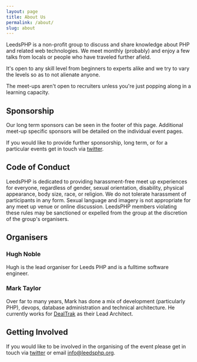 ```yaml
---
layout: page
title: About Us
permalink: /about/
slug: about
---
```


LeedsPHP is a non-profit group to discuss and share knowledge about PHP and
related web technologies. We meet monthly (probably) and enjoy a few talks from
locals or people who have traveled further afield.

It's open to any skill level from beginners to experts alike and we try to vary
the levels so as to not alienate anyone.

The meet-ups aren't open to recruiters unless you're just popping along in a
learning capacity.

## Sponsorship

Our long term sponsors can be seen in the footer of this page. Additional
meet-up specific sponsors will be detailed on the individual event pages.

If you would like to provide further sponsorship, long term, or for a particular
events get in touch via [twitter](https://twitter.com/leedsphp).

## Code of Conduct

LeedsPHP is dedicated to providing harassment-free meet up experiences for
everyone, regardless of gender, sexual orientation, disability, physical
appearance, body size, race, or religion. We do not tolerate harassment of
participants in any form. Sexual language and imagery is not appropriate for any
meet up venue or online discussion. LeedsPHP members violating these rules may
be sanctioned or expelled from the group at the discretion of the group's
organisers.

## Organisers

### Hugh Noble

Hugh is the lead organiser for Leeds PHP and is a fulltime software engineer.

### Mark Taylor

Over far to many years, Mark has done a mix of development (particularly PHP),
devops, database administration and technical architecture. He currently works
for [DealTrak](https://www.dealtrak.co.uk/) as their Lead Architect.

## Getting Involved

If you would like to be involved in the organising of the event please get in
touch via [twitter](http://twitter.com/leedsphp) or email
[info@leedsphp.org](info@leedsphp.org).
